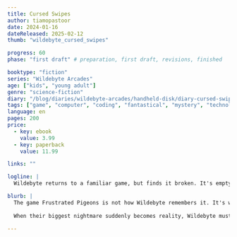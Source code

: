 ```yaml
---
title: Cursed Swipes
author: tiamopastoor
date: 2024-01-16
dateReleased: 2025-02-12
thumb: "wildebyte_cursed_swipes"

progress: 60
phase: "first draft" # preparation, first draft, revisions, finished

booktype: "fiction"
series: "Wildebyte Arcades"
age: ["kids", "young adult"] 
genre: "science-fiction"
diary: "/blog/diaries/wildebyte-arcades/handheld-disk/diary-cursed-swipes/"
tags: ["game", "computer", "coding", "fantastical", "mystery", "technology", "adventure"]
language: en
pages: 200
price:
  - key: ebook
    value: 3.99
  - key: paperback
    value: 11.99

links: ""

logline: |
  Wildebyte returns to a familiar game, but finds it broken. It's empty, bad, barely fun. They discover a mystery and  special Ludramagic to fix the game's flaws. As their nightmare becomes truth, however, they are forced to use this magic no matter the personal cost.

blurb: |
  The game Frustrated Pigeons is not how Wildebyte remembers it. It's worse. It's barely played. As they investigate the reason, they stumble upon a special type of Ludramagic that comes at a great cost. Mastery means enormous power, failure means a devastating curse. 
  
  When their biggest nightmare suddenly becomes reality, Wildebyte must fix the game's flaws while at their weakest, swimming in unknown seas.

---
```


